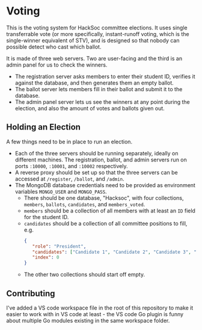 # Voting

This is the voting system for HackSoc committee elections. It uses single transferrable vote (or more specifically, instant-runoff voting, which is the single-winner equivalent of STV), and is designed so that nobody can possible detect who cast which ballot.

It is made of three web servers. Two are user-facing and the third is an admin panel for us to check the winners.

 - The registration server asks members to enter their student ID, verifies it against the database, and then generates them an empty ballot.
 - The ballot server lets members fill in their ballot and submit it to the database.
 - The admin panel server lets us see the winners at any point during the election, and also the amount of votes and ballots given out.

## Holding an Election

A few things need to be in place to run an election.

 - Each of the three servers should be running separately, ideally on different machines. The registration, ballot, and admin servers run on ports `:10000`, `:10001`, and `:10002` respectively.
 - A reverse proxy should be set up so that the three servers can be accessed at `/register`, `/ballot`, and `/admin`.
 - The MongoDB database credentials need to be provided as environment variables `MONGO_USER` and `MONGO_PASS`.
   - There should be one database, "Hacksoc", with four collections, `members`, `ballots`, `candidates`, and `members_voted`.
   - `members` should be a collection of all members with at least an `ID` field for the student ID.
   - `candidates` should be a collection of all committee positions to fill, e.g.
     ```json
     {
        "role": "President",
        "candidates": ["Candidate 1", "Candidate 2", "Candidate 3", "Re-open Nominations"],
        "index": 0
     }
     ```
    - The other two collections should start off empty.

## Contributing

I've added a VS code workspace file in the root of this repository to make it easier to work with in VS code at least - the VS code Go plugin is funny about multiple Go modules existing in the same workspace folder.